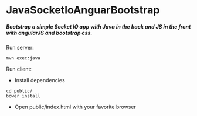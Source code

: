# JavaSocketIoAnguarBootstrap


##### Bootstrap a simple Socket IO app with Java in the back and JS in the front with angularJS and bootstrap css.

Run server: 
```
mvn exec:java
```


Run client: 
 - Install dependencies
```
cd public/
bower install
```
 - Open public/index.html with your favorite browser
